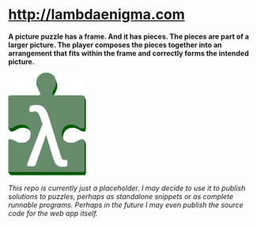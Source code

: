 # http://lambdaenigma.com

**A picture puzzle has a frame. And it has pieces. The pieces are part of a larger picture. The player composes the pieces together into an arrangement that fits within the frame and correctly forms the intended picture.**

![Lambda Enigma](https://raw.githubusercontent.com/RxDave/lambdaenigma.com/master/PuzzlePieceLogoEmbossed.png "Lambda Enigma")

_This repo is currently just a placeholder. I may decide to use it to publish solutions to puzzles, perhaps as standalone snippets or as complete runnable programs. Perhaps in the future I may even publish the source code for the web app itself._
